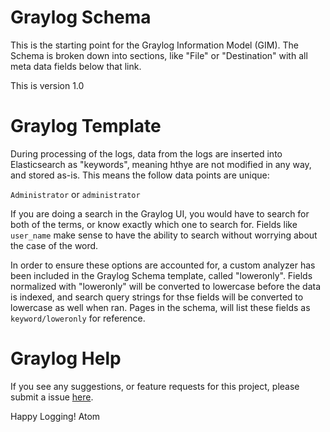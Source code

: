 # Graylog Schema

This is the starting point for the Graylog Information Model (GIM).  The Schema is broken down into sections, like "File" or "Destination" with all meta data fields below that link.

This is version 1.0

# Graylog Template

During processing of the logs, data from the logs are inserted into Elasticsearch as "keywords", meaning hthye are not modified in any way, and stored as-is.  This means the follow data points are unique:

`Administrator`  or `administrator`

If you are doing a search in the Graylog UI, you would have to search for both of the terms, or know exactly which one to search for.  Fields like `user_name` make sense to have the ability to search without worrying about the case of the word.

In order to ensure these options are accounted for, a custom analyzer has been included in the Graylog Schema template, called "loweronly".  Fields normalized with "loweronly" will be converted to lowercase before the data is indexed, and search query strings for thse fields will be converted to lowercase as well when ran.  Pages in the schema, will list these fields as `keyword/loweronly` for reference.

# Graylog Help

If you see any suggestions, or feature requests for this project, please submit a issue [here](https://github.com/Graylog2/graylog-schema/issues).

Happy Logging! Atom
